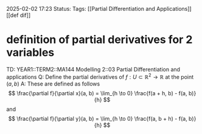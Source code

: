 2025-02-02 17:23
Status: 
Tags: [[Partial Differentiation and Applications]] [[def dif]]
# definition of partial derivatives for 2 variables

TD: YEAR1::TERM2::MA144 Modelling 2::03 Partial Differentiation and applications
Q: Define the partial derivatives of $f : U \subset \mathbb{R}^2 \to \mathbb{R}$ at the point $(a, b)$
A: These are defined as follows$$
\frac{\partial f}{\partial x}(a, b) = \lim_{h \to 0} \frac{f(a + h, b) - f(a, b)}{h}
$$and$$
\frac{\partial f}{\partial y}(a, b) = \lim_{h \to 0} \frac{f(a, b + h) - f(a, b)}{h}
$$
<!--ID: 1738517044531-->

